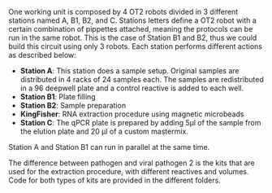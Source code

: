 
One working unit is composed by 4 OT2 robots divided in 3 different stations named A, B1, B2, and C. 
Stations letters define a OT2 robot with a certain combination of pippettes attached, meaning the protocols can be run in the same robot. This is the case of Station B1 and B2, thus we could build this circuit using only 3 robots. Each station performs different actions as described below:

- **Station A**: This station does a sample setup. Original samples are distributed in 4 racks of 24 samples each. The samples are redistributed in a 96 deepwell plate and a control reactive is added to each well.
- **Station B1**: Plate filling
- **Station B2**: Sample preparation
- **KingFisher**: RNA extraction procedure using magnetic microbeads
- **Station C**: The qPCR plate is prepared by adding 5µl of the sample from the elution plate and 20 µl of a custom mastermix.

Station A and Station B1 can run in parallel at the same time.

The difference between pathogen and viral pathogen 2 is the kits that are used for the extraction procedure, with different reactives and volumes. Code for both types of kits are provided in the different folders.
